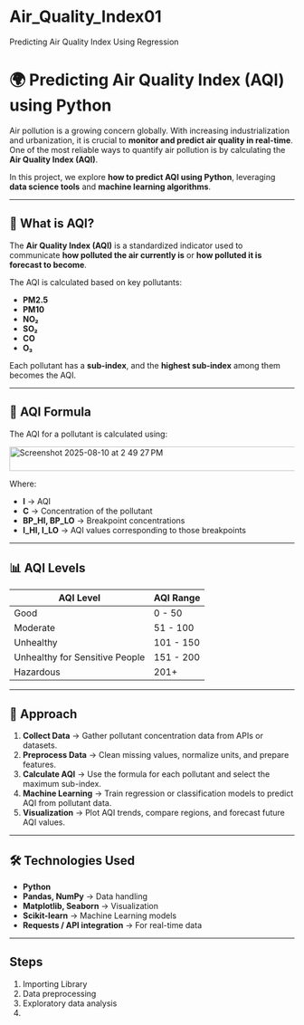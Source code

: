 # Air_Quality_Index01
Predicting Air Quality Index Using Regression
# 🌍 Predicting Air Quality Index (AQI) using Python

Air pollution is a growing concern globally. With increasing industrialization and urbanization, it is crucial to **monitor and predict air quality in real-time**.  
One of the most reliable ways to quantify air pollution is by calculating the **Air Quality Index (AQI)**.

In this project, we explore **how to predict AQI using Python**, leveraging **data science tools** and **machine learning algorithms**.

---

## 📌 What is AQI?

The **Air Quality Index (AQI)** is a standardized indicator used to communicate **how polluted the air currently is** or **how polluted it is forecast to become**.

The AQI is calculated based on key pollutants:

- **PM2.5**
- **PM10**
- **NO₂**
- **SO₂**
- **CO**
- **O₃**

Each pollutant has a **sub-index**, and the **highest sub-index** among them becomes the AQI.

---

## 📐 AQI Formula

The AQI for a pollutant is calculated using:

<img width="776" height="43" alt="Screenshot 2025-08-10 at 2 49 27 PM" src="https://github.com/user-attachments/assets/8c2c4139-6f21-4f57-8c8d-315b1867f140" />



Where:
- **I** → AQI
- **C** → Concentration of the pollutant
- **BP_HI, BP_LO** → Breakpoint concentrations
- **I_HI, I_LO** → AQI values corresponding to those breakpoints

---

## 📊 AQI Levels

| AQI Level                     | AQI Range |
| ----------------------------- | --------- |
| Good                          | 0 - 50    |
| Moderate                      | 51 - 100  |
| Unhealthy                     | 101 - 150 |
| Unhealthy for Sensitive People| 151 - 200 |
| Hazardous                     | 201+      |

---

## 🧠 Approach

1. **Collect Data** → Gather pollutant concentration data from APIs or datasets.  
2. **Preprocess Data** → Clean missing values, normalize units, and prepare features.  
3. **Calculate AQI** → Use the formula for each pollutant and select the maximum sub-index.  
4. **Machine Learning** → Train regression or classification models to predict AQI from pollutant data.  
5. **Visualization** → Plot AQI trends, compare regions, and forecast future AQI values.

---

## 🛠 Technologies Used

- **Python**
- **Pandas, NumPy** → Data handling  
- **Matplotlib, Seaborn** → Visualization  
- **Scikit-learn** → Machine Learning models  
- **Requests / API integration** → For real-time data

---

## Steps
1. Importing Library
2. Data preprocessing
3. Exploratory data analysis
4. 
